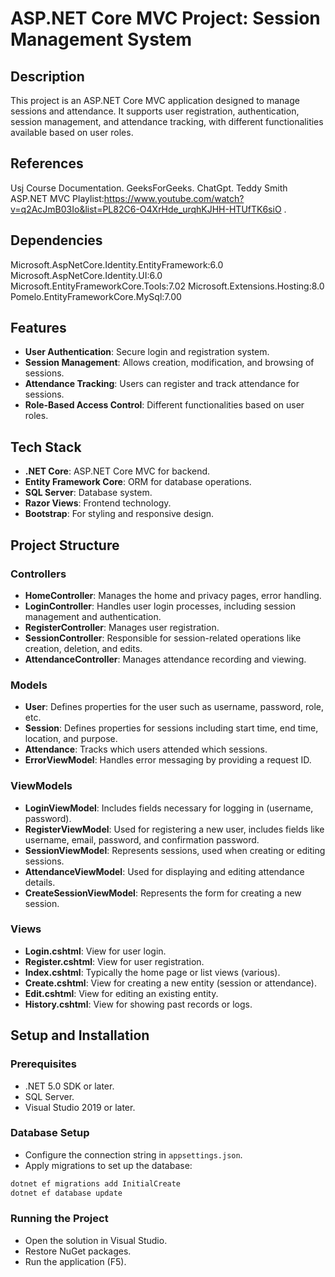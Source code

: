 # ASP.NET Core MVC Project: Session Management System

## Description

This project is an ASP.NET Core MVC application designed to manage sessions and attendance. It supports user registration, authentication, session management, and attendance tracking, with different functionalities available based on user roles.

## References
Usj Course Documentation.
GeeksForGeeks.
ChatGpt.
Teddy Smith ASP.NET MVC Playlist:https://www.youtube.com/watch?v=q2AcJmB03Io&list=PL82C6-O4XrHde_urqhKJHH-HTUfTK6siO .

## Dependencies
Microsoft.AspNetCore.Identity.EntityFramework:6.0
Microsoft.AspNetCore.Identity.UI:6.0
Microsoft.EntityFrameworkCore.Tools:7.02
Microsoft.Extensions.Hosting:8.0
Pomelo.EntityFrameworkCore.MySql:7.00

## Features

- **User Authentication**: Secure login and registration system.
- **Session Management**: Allows creation, modification, and browsing of sessions.
- **Attendance Tracking**: Users can register and track attendance for sessions.
- **Role-Based Access Control**: Different functionalities based on user roles.

## Tech Stack

- **.NET Core**: ASP.NET Core MVC for backend.
- **Entity Framework Core**: ORM for database operations.
- **SQL Server**: Database system.
- **Razor Views**: Frontend technology.
- **Bootstrap**: For styling and responsive design.

## Project Structure

### Controllers

- **HomeController**: Manages the home and privacy pages, error handling.
- **LoginController**: Handles user login processes, including session management and authentication.
- **RegisterController**: Manages user registration.
- **SessionController**: Responsible for session-related operations like creation, deletion, and edits.
- **AttendanceController**: Manages attendance recording and viewing.

### Models

- **User**: Defines properties for the user such as username, password, role, etc.
- **Session**: Defines properties for sessions including start time, end time, location, and purpose.
- **Attendance**: Tracks which users attended which sessions.
- **ErrorViewModel**: Handles error messaging by providing a request ID.

### ViewModels

- **LoginViewModel**: Includes fields necessary for logging in (username, password).
- **RegisterViewModel**: Used for registering a new user, includes fields like username, email, password, and confirmation password.
- **SessionViewModel**: Represents sessions, used when creating or editing sessions.
- **AttendanceViewModel**: Used for displaying and editing attendance details.
- **CreateSessionViewModel**: Represents the form for creating a new session.

### Views

- **Login.cshtml**: View for user login.
- **Register.cshtml**: View for user registration.
- **Index.cshtml**: Typically the home page or list views (various).
- **Create.cshtml**: View for creating a new entity (session or attendance).
- **Edit.cshtml**: View for editing an existing entity.
- **History.cshtml**: View for showing past records or logs.

## Setup and Installation

### Prerequisites

- .NET 5.0 SDK or later.
- SQL Server.
- Visual Studio 2019 or later.

### Database Setup

- Configure the connection string in `appsettings.json`.
- Apply migrations to set up the database:

```bash
dotnet ef migrations add InitialCreate
dotnet ef database update
```

### Running the Project

- Open the solution in Visual Studio.
- Restore NuGet packages.
- Run the application (F5).




